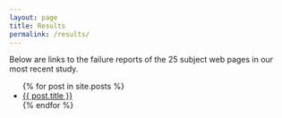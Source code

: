 ```yaml
---
layout: page
title: Results
permalink: /results/
---
```


<p>Below are links to the failure reports of the 25 subject web pages in our most recent study.</p>
  <ul class="post-list">
    {% for post in site.posts %}
      <li>
        <!-- <span class="post-meta">{{ post.date | date: "%b %-d, %Y" }}</span> -->
        <a class="post-link" href="{{ post.url | prepend: site.baseurl }}">{{ post.title }}</a>
      </li>
    {% endfor %}
  </ul>